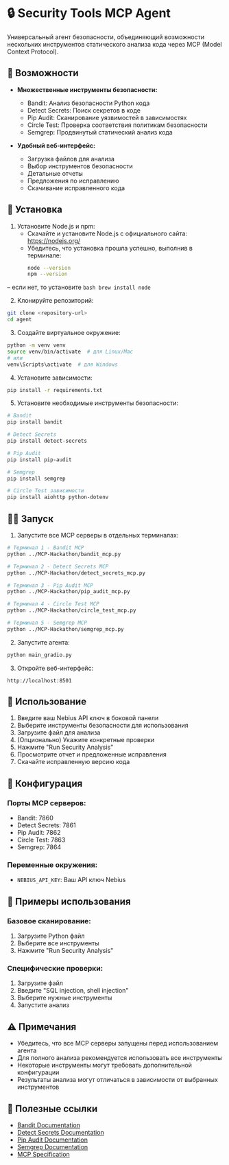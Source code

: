 # 🔒 Security Tools MCP Agent

Универсальный агент безопасности, объединяющий возможности нескольких инструментов статического анализа кода через MCP (Model Context Protocol).

## 🌟 Возможности

- **Множественные инструменты безопасности:**
  - Bandit: Анализ безопасности Python кода
  - Detect Secrets: Поиск секретов в коде
  - Pip Audit: Сканирование уязвимостей в зависимостях
  - Circle Test: Проверка соответствия политикам безопасности
  - Semgrep: Продвинутый статический анализ кода

- **Удобный веб-интерфейс:**
  - Загрузка файлов для анализа
  - Выбор инструментов безопасности
  - Детальные отчеты
  - Предложения по исправлению
  - Скачивание исправленного кода

## 🚀 Установка

1. Установите Node.js и npm:
   - Скачайте и установите Node.js с официального сайта: https://nodejs.org/
   - Убедитесь, что установка прошла успешно, выполнив в терминале:
     ```bash
     node --version
     npm --version
     ```
  – если нет, то установите
    ```bash
    brew install node
    ```

2. Клонируйте репозиторий:
```bash
git clone <repository-url>
cd agent
```

3. Создайте виртуальное окружение:
```bash
python -m venv venv
source venv/bin/activate  # для Linux/Mac
# или
venv\Scripts\activate  # для Windows
```

4. Установите зависимости:
```bash
pip install -r requirements.txt
```

5. Установите необходимые инструменты безопасности:
```bash
# Bandit
pip install bandit

# Detect Secrets
pip install detect-secrets

# Pip Audit
pip install pip-audit

# Semgrep
pip install semgrep

# Circle Test зависимости
pip install aiohttp python-dotenv
```

## 🏃‍♂️ Запуск

1. Запустите все MCP серверы в отдельных терминалах:

```bash
# Терминал 1 - Bandit MCP
python ../MCP-Hackathon/bandit_mcp.py

# Терминал 2 - Detect Secrets MCP
python ../MCP-Hackathon/detect_secrets_mcp.py

# Терминал 3 - Pip Audit MCP
python ../MCP-Hackathon/pip_audit_mcp.py

# Терминал 4 - Circle Test MCP
python ../MCP-Hackathon/circle_test_mcp.py

# Терминал 5 - Semgrep MCP
python ../MCP-Hackathon/semgrep_mcp.py
```

2. Запустите агента:
```bash
python main_gradio.py
```

3. Откройте веб-интерфейс:
```
http://localhost:8501
```

## 🎯 Использование

1. Введите ваш Nebius API ключ в боковой панели
2. Выберите инструменты безопасности для использования
3. Загрузите файл для анализа
4. (Опционально) Укажите конкретные проверки
5. Нажмите "Run Security Analysis"
6. Просмотрите отчет и предложенные исправления
7. Скачайте исправленную версию кода

## 🔧 Конфигурация

### Порты MCP серверов:
- Bandit: 7860
- Detect Secrets: 7861
- Pip Audit: 7862
- Circle Test: 7863
- Semgrep: 7864

### Переменные окружения:
- `NEBIUS_API_KEY`: Ваш API ключ Nebius

## 📝 Примеры использования

### Базовое сканирование:
1. Загрузите Python файл
2. Выберите все инструменты
3. Нажмите "Run Security Analysis"

### Специфические проверки:
1. Загрузите файл
2. Введите "SQL injection, shell injection"
3. Выберите нужные инструменты
4. Запустите анализ

## ⚠️ Примечания

- Убедитесь, что все MCP серверы запущены перед использованием агента
- Для полного анализа рекомендуется использовать все инструменты
- Некоторые инструменты могут требовать дополнительной конфигурации
- Результаты анализа могут отличаться в зависимости от выбранных инструментов

## 🔗 Полезные ссылки

- [Bandit Documentation](https://bandit.readthedocs.io/)
- [Detect Secrets Documentation](https://github.com/Yelp/detect-secrets)
- [Pip Audit Documentation](https://pypi.org/project/pip-audit/)
- [Semgrep Documentation](https://semgrep.dev/docs/)
- [MCP Specification](https://spec.modelcontextprotocol.io/) 